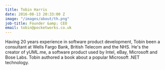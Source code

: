 ```yaml
---
title: Tobin Harris
date: 2016-08-13 20:33:00 Z
image: "/images/about/th.png"
job-title: Founder &amp; CEO
email: tobin@pocketworks.co.uk
---
```


Having 20 years experience in software product development, Tobin been a consultant at Wells Fargo Bank, British Telecom and the NHS. He's the creator of yUML.me, a software product used by Intel, eBay, Microsoft and Bose Labs. Tobin authored a book about a popular Microsoft .NET technology.